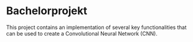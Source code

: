 # Bachelorprojekt

This project contains an implementation of several key functionalities that can be used to create a Convolutional Neural Network (CNN). 
